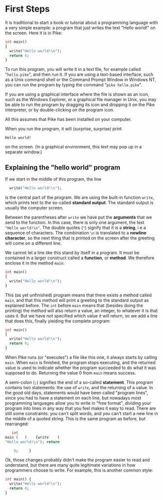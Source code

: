 # First Steps

It is traditional to start a book or tutorial
about a programming language
with a very simple example:
a program that just writes the text "Hello world!"
on the screen.
Here it is in Pike:

```pike
int main()
{
  write("Hello world!\n");
  return 0;
}
```

To run this program,
you will write it in a text file,
for example called "`hello.pike`",
and then run it.
If you are using a text-based interface,
such as a Unix command shell
or the Command Prompt Window in Windows NT,
you can run the program by typing the command
"`pike hello.pike`".

If you are using a graphical interface
where the file is shown as an icon,
such as the Windows Explorer,
or a graphical file manager in Unix,
you may be able to run the program
by dragging its icon and dropping it on the Pike interpreter,
or by double-clicking on the program icon.

All this assumes that Pike has been installed on your computer.

When you run the program, it will (surprise, surprise) print

```
Hello world!
```

on the screen.
(In a graphical environment,
this text may pop up in a separate window.)

## Explaining the "hello world" program

If we start in the middle of this program, the line

```pike
  write("Hello world!\n");
```

is the central part of the program.
We are using the built-in function `write`,
which prints text to the so-called **standard output**.
The standard output is usually the computer screen.

Between the parentheses after `write`
we have put the **arguments** that we send to the function.
In this case,
there is only one argument,
the text `"Hello world!\n"`.
The double quotes (`"`) signify that it is a **string**,
i e a sequence of characters.
The combination `\n` is translated to a **newline character**,
so the next thing that is printed on the screen
after the greeting
will come on a different line.

We cannot let a line like this stand by itself in a program.
It must be contained in a larger construct
called a **function**, or **method**.
We therefore enclose it in the method `main`:

```pike
int main()
{
  write("Hello world!\n");
}
```

This (as yet unfinished) program means
that there exists a method called `main`,
and that this method will print a greeting
to the standard output as explained before.
The `int` before `main` means that
(besides doing the printing)
the method will also return a value, an integer,
to whatever it is that uses it.
But we have not specified which value it will return,
so we add a line that does this,
finally yielding the complete program:

```pike
int main()
{
  write("Hello world!\n");
  return 0;
}
```

When Pike runs (or "executes") a file like this one,
it always starts by calling `main`.
When `main` is finished,
the program stops executing,
and the returned value is used to indicate
whether the program succeeded to do what it was supposed to do.
Returning the value 0 from `main` means success.

A semi-colon (`;`) signifies the end of a so-called **statement**.
This program contains two statements:
the use of `write`,
and the returning of a value.
In the good old days,
statements would have been called "program lines",
since you had to have a statement on each line,
but nowadays most programming languages
allow you to write in "free format",
dividing your program into lines
in any way that you feel makes it easy to read.
There are still some constraints:
you can't split words,
and you can't start a new line in the middle of a quoted string.
This is the same program as before,
but rearranged:

```pike
   int
main (   )    {write    (
"Hello world!\n"); return

    0;     }
```

Ok, those changes probably didn't make the program
easier to read and understand,
but there are many quite legitimate variations
in how programmers choose to write.
For example, this is another common style:

```pike
int main() {
  write("Hello world!\n");
  return 0;
}
```
